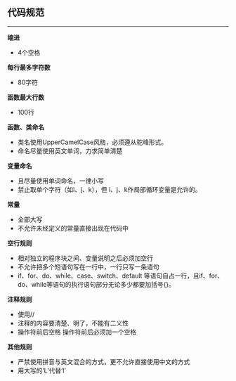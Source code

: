 ﻿代码规范
----


----------

**缩进**	

 - 4个空格

**每行最多字符数**	

 - 80字符

**函数最大行数** 	

 - 100行
 

**函数、类命名**	

 - 类名使用UpperCamelCase风格，必须遵从驼峰形式。
 - 命名尽量使用英文单词，力求简单清楚

**变量命名**

 - 且尽量使用单词命名，一律小写
 - 禁止取单个字符（如i、j、k），但 i、j、k作局部循环变量是允许的。
 
**常量**	

 - 全部大写
 - 不允许未经定义的常量直接出现在代码中

**空行规则**	

 - 相对独立的程序块之间、变量说明之后必须加空行
 - 不允许把多个短语句写在一行中，一行只写一条语句
 - if、for、do、while、case、switch、default 等语句自占一行，且if、for、do、while等语句的执行语句部分无论多少都要加括号{}。

**注释规则**	

 - 使用//
 - 注释的内容要清楚、明了，不能有二义性
 - 操作符前后空格	操作符前后必须加一个空格

**其他规则**	

 - 严禁使用拼音与英文混合的方式，更不允许直接使用中文的方式
 - 用大写的’L’代替’l’

